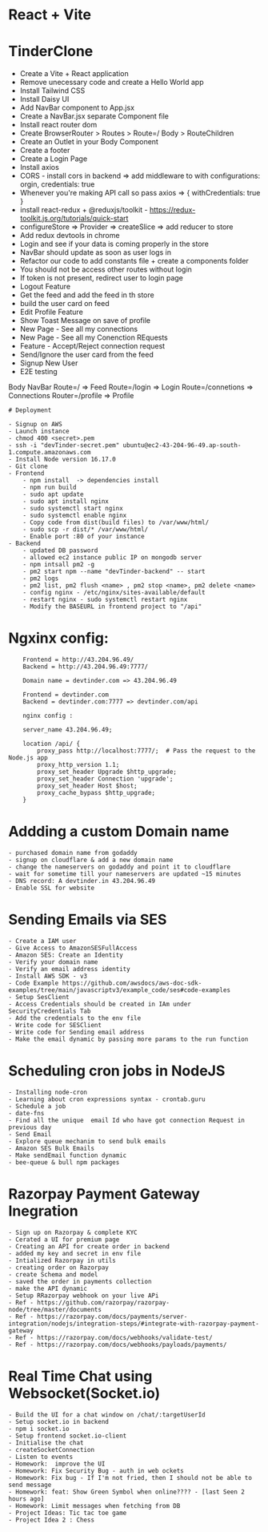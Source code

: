 # React + Vite

# TinderClone

- Create a Vite + React application
- Remove unecessary code and create a Hello World app
- Install Tailwind CSS
- Install Daisy UI
- Add NavBar component to App.jsx
- Create a NavBar.jsx separate Component file
- Install react router dom
- Create BrowserRouter > Routes > Route=/ Body > RouteChildren
- Create an Outlet in your Body Component
- Create a footer
- Create a Login Page
- Install axios
- CORS - install cors in backend => add middleware to with configurations: orgin, credentials: true
- Whenever you're making API call so pass axios => { withCredentials: true }
- install react-redux + @reduxjs/toolkit - https://redux-toolkit.js.org/tutorials/quick-start
- configureStore => Provider => createSlice => add reducer to store
- Add redux devtools in chrome
- Login and see if your data is coming properly in the store
- NavBar should update as soon as user logs in
- Refactor our code to add constants file + create a components folder
- You should not be access other routes without login
- If token is not present, redirect user to login page
- Logout Feature
- Get the feed and add the feed in th store
- build the user card on feed
- Edit Profile Feature
- Show Toast Message on save of profile
- New Page - See all my connections
- New Page - See all my Conenction REquests
- Feature - Accept/Reject connection request
- Send/Ignore the user card from the feed
- Signup New User
- E2E testing

Body
NavBar
Route=/ => Feed
Route=/login => Login
Route=/connetions => Connections
Router=/profile => Profile

    # Deployment

    - Signup on AWS
    - Launch instance
    - chmod 400 <secret>.pem
    - ssh -i "devTinder-secret.pem" ubuntu@ec2-43-204-96-49.ap-south-1.compute.amazonaws.com
    - Install Node version 16.17.0
    - Git clone
    - Frontend
        - npm install  -> dependencies install
        - npm run build
        - sudo apt update
        - sudo apt install nginx
        - sudo systemctl start nginx
        - sudo systemctl enable nginx
        - Copy code from dist(build files) to /var/www/html/
        - sudo scp -r dist/* /var/www/html/
        - Enable port :80 of your instance
    - Backend
        - updated DB password
        - allowed ec2 instance public IP on mongodb server
        - npm intsall pm2 -g
        - pm2 start npm --name "devTinder-backend" -- start
        - pm2 logs
        - pm2 list, pm2 flush <name> , pm2 stop <name>, pm2 delete <name>
        - config nginx - /etc/nginx/sites-available/default
        - restart nginx - sudo systemctl restart nginx
        - Modify the BASEURL in frontend project to "/api"

# Ngxinx config:

        Frontend = http://43.204.96.49/
        Backend = http://43.204.96.49:7777/

        Domain name = devtinder.com => 43.204.96.49

        Frontend = devtinder.com
        Backend = devtinder.com:7777 => devtinder.com/api

        nginx config :

        server_name 43.204.96.49;

        location /api/ {
            proxy_pass http://localhost:7777/;  # Pass the request to the Node.js app
            proxy_http_version 1.1;
            proxy_set_header Upgrade $http_upgrade;
            proxy_set_header Connection 'upgrade';
            proxy_set_header Host $host;
            proxy_cache_bypass $http_upgrade;
        }

# Addding a custom Domain name

    - purchased domain name from godaddy
    - signup on cloudflare & add a new domain name
    - change the nameservers on godaddy and point it to cloudflare
    - wait for sometime till your nameservers are updated ~15 minutes
    - DNS record: A devtinder.in 43.204.96.49
    - Enable SSL for website

# Sending Emails via SES

    - Create a IAM user
    - Give Access to AmazonSESFullAccess
    - Amazon SES: Create an Identity
    - Verify your domain name
    - Verify an email address identity
    - Install AWS SDK - v3
    - Code Example https://github.com/awsdocs/aws-doc-sdk-examples/tree/main/javascriptv3/example_code/ses#code-examples
    - Setup SesClient
    - Access Credentials should be created in IAm under SecurityCredentials Tab
    - Add the credentials to the env file
    - Write code for SESClient
    - Write code for Sending email address
    - Make the email dynamic by passing more params to the run function

# Scheduling cron jobs in NodeJS

    - Installing node-cron
    - Learning about cron expressions syntax - crontab.guru
    - Schedule a job
    - date-fns
    - Find all the unique  email Id who have got connection Request in previous day
    - Send Email
    - Explore queue mechanim to send bulk emails
    - Amazon SES Bulk Emails
    - Make sendEmail function dynamic
    - bee-queue & bull npm packages

# Razorpay Payment Gateway Inegration

    - Sign up on Razorpay & complete KYC
    - Cerated a UI for premium page
    - Creating an API for create order in backend
    - added my key and secret in env file
    - Intialized Razorpay in utils
    - creating order on Razorpay
    - create Schema and model
    - saved the order in payments collection
    - make the API dynamic
    - Setup RRazorpay webhook on your live APi
    - Ref - https://github.com/razorpay/razorpay-node/tree/master/documents
    - Ref - https://razorpay.com/docs/payments/server-integration/nodejs/integration-steps/#integrate-with-razorpay-payment-gateway
    - Ref - https://razorpay.com/docs/webhooks/validate-test/
    - Ref - https://razorpay.com/docs/webhooks/payloads/payments/

# Real Time Chat using Websocket(Socket.io)

    - Build the UI for a chat window on /chat/:targetUserId
    - Setup socket.io in backend
    - npm i socket.io
    - Setup frontend socket.io-client
    - Initialise the chat
    - createSocketConnection
    - Listen to events
    - Homework:  improve the UI
    - Homework: Fix Security Bug - auth in web ockets
    - Homework: Fix bug - If I'm not fried, then I should not be able to send message
    - Homework: feat: Show Green Symbol when online???? - [last Seen 2 hours ago]
    - Homework: Limit messages when fetching from DB
    - Project Ideas: Tic tac toe game
    - Project Idea 2 : Chess
